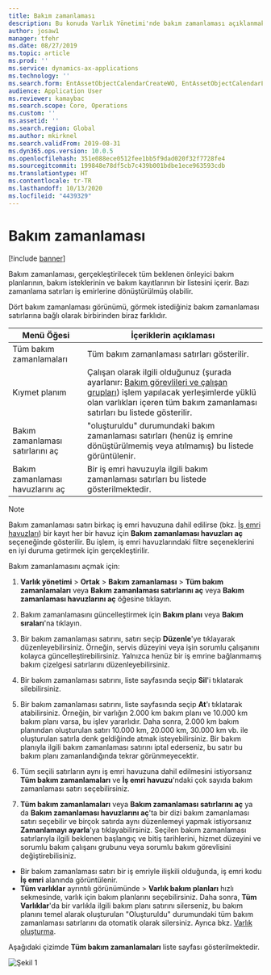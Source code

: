 ```yaml
---
title: Bakım zamanlaması
description: Bu konuda Varlık Yönetimi'nde bakım zamanlaması açıklanmaktadır.
author: josaw1
manager: tfehr
ms.date: 08/27/2019
ms.topic: article
ms.prod: ''
ms.service: dynamics-ax-applications
ms.technology: ''
ms.search.form: EntAssetObjectCalendarCreateWO, EntAssetObjectCalendarListPagePoolsOpen, EntAssetObjectCalendarListPage, EntAssetObjectCalendarListPagePreviewPart, EntAssetObjectCalendarEdit, EntAssetObjectCalendarAdjust, EntAssetObjectCalendarDiscard, EntAssetObjectCalendarInfoPart
audience: Application User
ms.reviewer: kamaybac
ms.search.scope: Core, Operations
ms.custom: ''
ms.assetid: ''
ms.search.region: Global
ms.author: mkirknel
ms.search.validFrom: 2019-08-31
ms.dyn365.ops.version: 10.0.5
ms.openlocfilehash: 351e088ece0512fee1bb5f9dad020f32f7728fe4
ms.sourcegitcommit: 199848e78df5cb7c439b001bdbe1ece963593cdb
ms.translationtype: HT
ms.contentlocale: tr-TR
ms.lasthandoff: 10/13/2020
ms.locfileid: "4439329"
---
```

# <a name="maintenance-schedule"></a>Bakım zamanlaması

[!include [banner](../../includes/banner.md)]

 

Bakım zamanlaması, gerçekleştirilecek tüm beklenen önleyici bakım planlarının, bakım isteklerinin ve bakım kayıtlarının bir listesini içerir. Bazı zamanlama satırları iş emirlerine dönüştürülmüş olabilir.

Dört bakım zamanlaması görünümü, görmek istediğiniz bakım zamanlaması satırlarına bağlı olarak birbirinden biraz farklıdır.

| Menü Öğesi                  | İçeriklerin açıklaması                                                                                                                                             |
|----------------------------|----------------------------------------------------------------------------------------------------------------------------------------------------------------------------------------------|
| Tüm bakım zamanlamaları       | Tüm bakım zamanlaması satırları gösterilir.     |
| Kıymet planım        | Çalışan olarak ilgili olduğunuz (şurada ayarlanır: [Bakım görevlileri ve çalışan grupları](../setup-for-objects/workers-and-worker-groups.md)) işlem yapılacak yerleşimlerde yüklü olan varlıkları içeren tüm bakım zamanlaması satırları bu listede gösterilir. |
| Bakım zamanlaması satırlarını aç | "oluşturuldu" durumundaki bakım zamanlaması satırları (henüz iş emrine dönüştürülmemiş veya atılmamış) bu listede görüntülenir.                                            |
| Bakım zamanlaması havuzlarını aç | Bir iş emri havuzuyla ilgili bakım zamanlaması satırları bu listede gösterilmektedir.                                                                                                                  |

>[!NOTE]
>Bakım zamanlaması satırı birkaç iş emri havuzuna dahil edilirse (bkz. [İş emri havuzları](../work-orders/work-order-pools.md)) bir kayıt her bir havuz için **Bakım zamanlaması havuzları aç** seçeneğinde gösterilir. Bu işlem, iş emri havuzlarındaki filtre seçeneklerini en iyi duruma getirmek için gerçekleştirilir.

Bakım zamanlamasını açmak için:

1. **Varlık yönetimi** > **Ortak** > **Bakım zamanlaması** > **Tüm bakım zamanlamaları** veya **Bakım zamanlaması satırlarını aç** veya **Bakım zamanlaması havuzlarını aç** öğesine tıklayın.

2. Bakım zamanlamasını güncelleştirmek için **Bakım planı** veya **Bakım sıraları**'na tıklayın. 

3. Bir bakım zamanlaması satırını, satırı seçip **Düzenle**'ye tıklayarak düzenleyebilirsiniz. Örneğin, servis düzeyini veya işin sorumlu çalışanını kolayca güncelleştirebilirsiniz. Yalnızca henüz bir iş emrine bağlanmamış bakım çizelgesi satırlarını düzenleyebilirsiniz.

4. Bir bakım zamanlaması satırını, liste sayfasında seçip **Sil**'i tıklatarak silebilirsiniz.

5. Bir bakım zamanlaması satırını, liste sayfasında seçip **At**'ı tıklatarak atabilirsiniz. Örneğin, bir varlığın 2.000 km bakım planı ve 10.000 km bakım planı varsa, bu işlev yararlıdır. Daha sonra, 2.000 km bakım planından oluşturulan satırı 10.000 km, 20.000 km, 30.000 km vb. ile oluşturulan satırla denk geldiğinde atmak isteyebilirsiniz. Bir bakım planıyla ilgili bakım zamanlaması satırını iptal ederseniz, bu satır bu bakım planı zamanlandığında tekrar görünmeyecektir.

6. Tüm seçili satırların aynı iş emri havuzuna dahil edilmesini istiyorsanız **Tüm bakım zamanlamaları** ve **İş emri havuzu**'ndaki çok sayıda bakım zamanlaması satırı seçebilirsiniz.

7. **Tüm bakım zamanlamaları** veya **Bakım zamanlaması satırlarını aç** ya da **Bakım zamanlaması havuzlarını aç**'ta bir dizi bakım zamanlaması satırı seçebilir ve birçok satırda aynı düzenlemeyi yapmak istiyorsanız **Zamanlamayı ayarla**'ya tıklayabilirsiniz. Seçilen bakım zamanlaması satırlarıyla ilgili beklenen başlangıç ve bitiş tarihlerini, hizmet düzeyini ve sorumlu bakım çalışanı grubunu veya sorumlu bakım görevlisini değiştirebilisiniz.

- Bir bakım zamanlaması satırı bir iş emriyle ilişkili olduğunda, iş emri kodu **İş emri** alanında görüntülenir.  
- **Tüm varlıklar** ayrıntılı görünümünde > **Varlık bakım planları** hızlı sekmesinde, varlık için bakım planlarını seçebilirsiniz. Daha sonra, **Tüm Varlıklar**'da bir varlıkla ilgili bakım planı satırını silerseniz, bu bakım planını temel alarak oluşturulan "Oluşturuldu" durumundaki tüm bakım zamanlaması satırlarını da otomatik olarak silersiniz. Ayrıca bkz. [Varlık oluşturma](../objects/create-an-object.md).

Aşağıdaki çizimde **Tüm bakım zamanlamaları** liste sayfası gösterilmektedir.

![Şekil 1](media/16-preventive-maintenance.png)

